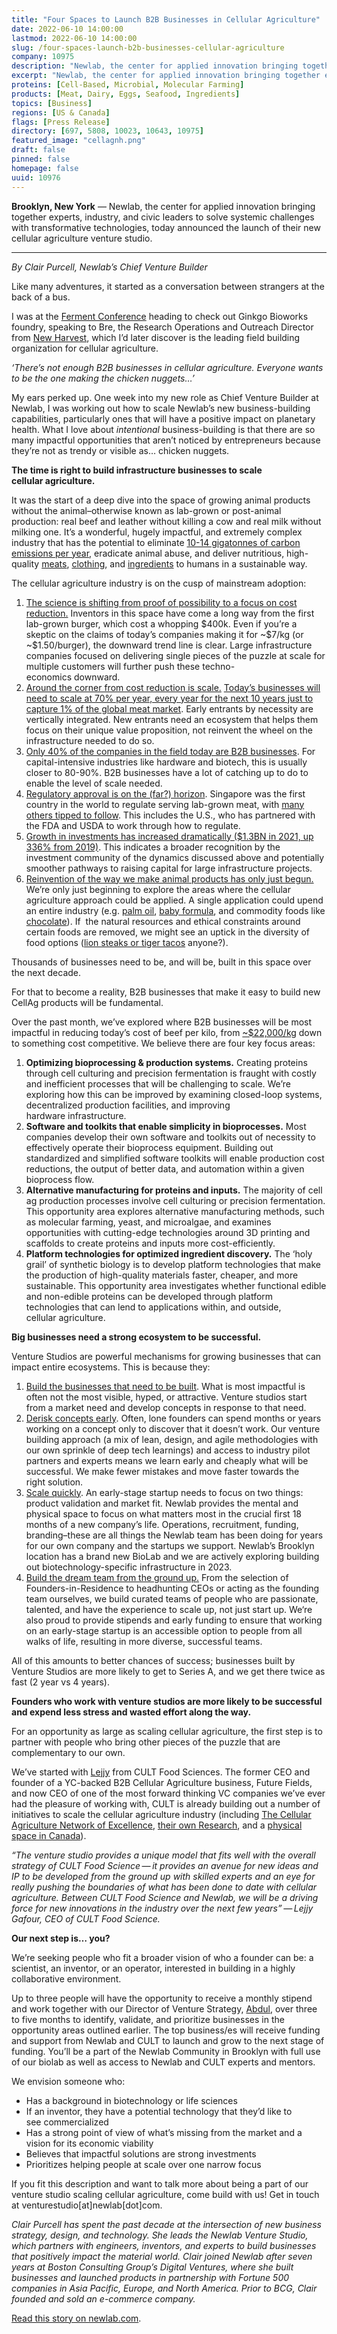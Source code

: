 ```yaml
---
title: "Four Spaces to Launch B2B Businesses in Cellular Agriculture"
date: 2022-06-10 14:00:00
lastmod: 2022-06-10 14:00:00
slug: /four-spaces-launch-b2b-businesses-cellular-agriculture
company: 10975
description: "Newlab, the center for applied innovation bringing together experts, industry, and civic leaders to solve systemic challenges with transformative technologies, today announced the launch of their new cellular agriculture venture studio"
excerpt: "Newlab, the center for applied innovation bringing together experts, industry, and civic leaders to solve systemic challenges with transformative technologies, today announced the launch of their new cellular agriculture venture studio"
proteins: [Cell-Based, Microbial, Molecular Farming]
products: [Meat, Dairy, Eggs, Seafood, Ingredients]
topics: [Business]
regions: [US & Canada]
flags: [Press Release]
directory: [697, 5808, 10023, 10643, 10975]
featured_image: "cellagnh.png"
draft: false
pinned: false
homepage: false
uuid: 10976
---
```

<p><strong>Brooklyn, New York</strong> — Newlab, the center for applied innovation bringing together experts, industry, and civic leaders to solve systemic challenges with transformative technologies, today announced the launch of their new cellular agriculture venture studio.</p>

<hr />
<p><em>By Clair Purcell, Newlab’s Chief Venture Builder </em></p>

<p>Like many adventures, it started as a conversation between strangers at the back of a bus.</p>

<p>I was at the <a href="https://ginkgoferment.com/">Ferment Conference</a> heading to check out Ginkgo Bioworks foundry, speaking to Bre, the Research Operations and Outreach Director from <a href="https://new-harvest.org/">New Harvest</a>, which I’d later discover is the leading field building organization for cellular agriculture.</p>

<p><em>‘There’s not enough B2B businesses in cellular agriculture. Everyone wants to be the one making the chicken nuggets…’</em></p>

<p>My ears perked up. One week into my new role as Chief Venture Builder at Newlab, I was working out how to scale Newlab’s new business-building capabilities, particularly ones that will have a positive impact on planetary health. What I love about <em>intentional</em> business-building is that there are so many impactful opportunities that aren’t noticed by entrepreneurs because they’re not as trendy or visible as… chicken nuggets.</p>

<p><strong>The time is right to build infrastructure businesses to scale cellular agriculture. </strong></p>

<p>It was the start of a deep dive into the space of growing animal products without the animal–otherwise known as lab-grown or post-animal production: real beef and leather without killing a cow and real milk without milking one. It’s a wonderful, hugely impactful, and extremely complex industry that has the potential to eliminate <a href="http://gfi.org/climate">10-14 gigatonnes of carbon emissions per year</a>, eradicate animal abuse, and deliver nutritious, high-quality <a href="https://www.bluenalu.com/">meats</a>, <a href="https://recruit.galy.co/">clothing</a>, and <a href="https://www.melibio.com/">ingredients</a> to humans in a sustainable way.</p>

<p>The cellular agriculture industry is on the cusp of mainstream adoption:</p>

<ol>
	<li><u>The science is shifting from proof of possibility to a focus on cost reduction.</u> Inventors in this space have come a long way from the first lab-grown burger, which cost a whopping $400k. Even if you’re a skeptic on the claims of today’s companies making it for ~$7/kg (or ~$1.50/burger), the downward trend line is clear. Large infrastructure companies focused on delivering single pieces of the puzzle at scale for multiple customers will further push these techno-economics downward.</li>
	<li><u>Around the corner from cost reduction is scale.</u> <a href="https://www.mckinsey.com/industries/agriculture/our-insights/cultivated-meat-out-of-the-lab-into-the-frying-pan">Today’s businesses will need to scale at 70% per year, every year for the next 10 years just to capture 1% of the global meat market</a>. Early entrants by necessity are vertically integrated. New entrants need an ecosystem that helps them focus on their unique value proposition, not reinvent the wheel on the infrastructure needed to do so.</li>
	<li><u>Only </u><a href="https://admin-21183.medium.com/state-of-the-industry-8b4f5e2826b4">40%</a><u> of the companies in the field today are B2B businesses</u>. For capital-intensive industries like hardware and biotech, this is usually closer to 80-90%. B2B businesses have a lot of catching up to do to enable the level of scale needed.</li>
	<li><u>Regulatory approval is on the (far?) horizon</u>. Singapore was the first country in the world to regulate serving lab-grown meat, with <a href="https://gfi.org/blog/cultivated-meat-regulation-2021/">many others tipped to follow</a>. This includes the U.S., who has partnered with the FDA and USDA to work through how to regulate.</li>
	<li><u>Growth in investments has increased dramatically ($1.3BN in 2021, up 336% from 2019)</u>. This indicates a broader recognition by the investment community of the dynamics discussed above and potentially smoother pathways to raising capital for large infrastructure projects.</li>
	<li><u>Reinvention of the way we make animal products has only just begun.</u> We’re only just beginning to explore the areas where the cellular agriculture approach could be applied. A single application could upend an entire industry (e.g. <a href="https://www.c16bio.com/">palm oil</a>, <a href="https://www.biomilq.com/">baby formula</a>, and commodity foods like <a href="https://www.cacultured.com/">chocolate</a>). If  the natural resources and ethical constraints around certain foods are removed, we might see an uptick in the diversity of food options (<a href="https://www.primevalfoods.co/revolution">lion steaks or tiger tacos</a> anyone?).</li>
</ol>

<p>Thousands of businesses need to be, and will be, built in this space over the next decade.</p>

<p>For that to become a reality, B2B businesses that make it easy to build new CellAg products will be fundamental.</p>

<p>Over the past month, we’ve explored where B2B businesses will be most impactful in reducing today’s cost of beef per kilo, from <a href="https://cedelft.eu/publications/tea-of-cultivated-meat/">~$22,000/kg</a> down to something cost competitive. We believe there are four key focus areas:</p>

<ol>
	<li><strong>Optimizing bioprocessing <span class="amp">&</span> production systems.</strong> Creating proteins through cell culturing and precision fermentation is fraught with costly and inefficient processes that will be challenging to scale. We’re exploring how this can be improved by examining closed-loop systems, decentralized production facilities, and improving hardware infrastructure.</li>
	<li><strong>Software and toolkits that enable simplicity in bioprocesses.</strong> Most companies develop their own software and toolkits out of necessity to effectively operate their bioprocess equipment. Building out standardized and simplified software toolkits will enable production cost reductions, the output of better data, and automation within a given bioprocess flow.</li>
	<li><strong>Alternative manufacturing for proteins and inputs.</strong> The majority of cell ag production processes involve cell culturing or precision fermentation. This opportunity area explores alternative manufacturing methods, such as molecular farming, yeast, and microalgae, and examines opportunities with cutting-edge technologies around 3D printing and scaffolds to create proteins and inputs more cost-efficiently.</li>
	<li><strong>Platform technologies for optimized ingredient discovery.</strong> The ‘holy grail’ of synthetic biology is to develop platform technologies that make the production of high-quality materials faster, cheaper, and more sustainable. This opportunity area investigates whether functional edible and non-edible proteins can be developed through platform technologies that can lend to applications within, and outside, cellular agriculture.</li>
</ol>

<p><strong>Big businesses need a strong ecosystem to be successful.</strong></p>

<p>Venture Studios are powerful mechanisms for growing businesses that can impact entire ecosystems. This is because they:</p>

<ol>
	<li><u>Build the businesses that need to be built</u>. What is most impactful is often not the most visible, hyped, or attractive. Venture studios start from a market need and develop concepts in response to that need.</li>
	<li><u>Derisk concepts early</u>. Often, lone founders can spend months or years working on a concept only to discover that it doesn’t work. Our venture building approach (a mix of lean, design, and agile methodologies with our own sprinkle of deep tech learnings) and access to industry pilot partners and experts means we learn early and cheaply what will be successful. We make fewer mistakes and move faster towards the right solution.</li>
	<li><u>Scale quickly</u>. An early-stage startup needs to focus on two things: product validation and market fit. Newlab provides the mental and physical space to focus on what matters most in the crucial first 18 months of a new company’s life. Operations, recruitment, funding, branding–these are all things the Newlab team has been doing for years for our own company and the startups we support. Newlab’s Brooklyn location has a brand new BioLab and we are actively exploring building out biotechnology-specific infrastructure in 2023.</li>
	<li><u>Build the dream team from the ground up.</u> From the selection of Founders-in-Residence to headhunting CEOs or acting as the founding team ourselves, we build curated teams of people who are passionate, talented, and have the experience to scale up, not just start up. We‘re also proud to provide stipends and early funding to ensure that working on an early-stage startup is an accessible option to people from all walks of life, resulting in more diverse, successful teams.</li>
</ol>

<p>All of this amounts to better chances of success; businesses built by Venture Studios are more likely to get to Series A, and we get there twice as fast (2 year vs 4 years). </p>

<p><strong>Founders who work with venture studios are more likely to be successful and expend less stress and wasted effort along the way.</strong></p>

<p>For an opportunity as large as scaling cellular agriculture, the first step is to partner with people who bring other pieces of the puzzle that are complementary to our own.</p>

<p>We’ve started with <a href="https://ca.linkedin.com/in/lejjygafour">Lejjy</a> from CULT Food Sciences. The former CEO and founder of a YC-backed B2B Cellular Agriculture business, Future Fields, and now CEO of one of the most forward thinking VC companies we’ve ever had the pleasure of working with, CULT is already building out a number of initiatives to scale the cellular agriculture industry (including <a href="http://opencellag.com">The Cellular Agriculture Network of Excellence</a>, <a href="https://www.cultfoodscience.com/cell-x">their own Research</a>, and a <a href="https://www.cultfoodscience.com/press-releases/cult-food-science-secures-space-for-the-development-of-an-incubation-studio-in-ontario">physical space in Canada</a>).</p>

<p><em>“</em><em>The venture studio provides a unique model that fits well with the overall strategy of CULT Food Science — it provides an avenue for new ideas and IP to be developed from the ground up with skilled experts and an eye for really pushing the boundaries of what has been done to date with cellular agriculture. Between CULT Food Science and Newlab, we will be a driving force for new innovations in the industry over the next few years” — Lejjy Gafour, CEO of CULT Food Science. </em></p>

<p><strong>Our next step is… you? </strong></p>

<p>We’re seeking people who fit a broader vision of who a founder can be: a scientist, an inventor, or an operator, interested in building in a highly collaborative environment.</p>

<p>Up to three people will have the opportunity to receive a monthly stipend and work together with our Director of Venture Strategy, <a href="https://www.linkedin.com/in/abdul-khogali/">Abdul</a>, over three to five months to identify, validate, and prioritize businesses in the opportunity areas outlined earlier. The top business/es will receive funding and support from Newlab and CULT to launch and grow to the next stage of funding. You’ll be a part of the Newlab Community in Brooklyn with full use of our biolab as well as access to Newlab and CULT experts and mentors.</p>

<p>We envision someone who:</p>

<ul>
	<li>Has a background in biotechnology or life sciences</li>
	<li>If an inventor, they have a potential technology that they’d like to see commercialized</li>
	<li>Has a strong point of view of what’s missing from the market and a vision for its economic viability</li>
	<li>Believes that impactful solutions are strong investments</li>
	<li>Prioritizes helping people at scale over one narrow focus</li>
</ul>

<p>If you fit this description and want to talk more about being a part of our venture studio scaling cellular agriculture, come build with us! Get in touch at venturestudio[at]newlab[dot]com.</p>

<p><em>Clair Purcell has spent the past decade at the intersection of new business strategy, design, and technology. She leads the Newlab Venture Studio, which partners with engineers, inventors, and experts to build businesses that positively impact the material world. Clair joined Newlab after seven years at Boston Consulting Group’s Digital Ventures, where she built businesses and launched products in partnership with Fortune 500 companies in Asia Pacific, Europe, and North America. Prior to BCG, Clair founded and sold an e-commerce company.</em></p>

<p><a href="https://newlab.com/articles/cellular-agriculture-needs-b2b-businesses/">Read this story on newlab.com</a>.</p>
